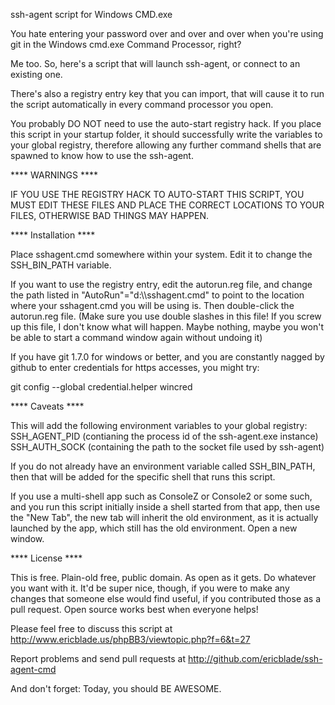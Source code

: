 ssh-agent script for Windows CMD.exe

You hate entering your password over and over and over when you're using git in the Windows cmd.exe
Command Processor, right?

Me too.  So, here's a script that will launch ssh-agent, or connect to an existing one.

There's also a registry entry key that you can import, that will cause it to run the script automatically
in every command processor you open.

You probably DO NOT need to use the auto-start registry hack.  If you place
this script in your startup folder, it should successfully write the variables
to your global registry, therefore allowing any further command shells
that are spawned to know how to use the ssh-agent.

**** WARNINGS ****

IF YOU USE THE REGISTRY HACK TO AUTO-START THIS SCRIPT, YOU MUST EDIT THESE FILES AND PLACE THE CORRECT LOCATIONS TO YOUR FILES, OTHERWISE BAD THINGS MAY HAPPEN.

**** Installation ****

Place sshagent.cmd somewhere within your system.  Edit it to change the SSH_BIN_PATH variable.

If you want to use the registry entry, edit the autorun.reg file, and change the path listed in
"AutoRun"="d:\\\\sshagent.cmd" to point to the location where your sshagent.cmd you will be using is.
Then double-click the autorun.reg file. (Make sure you use double slashes in this file!
If you screw up this file, I don't know what will happen. Maybe nothing, maybe you won't be able to
start a command window again without undoing it)

If you have git 1.7.0 for windows or better, and you are constantly nagged by github to enter
credentials for https accesses, you might try:

git config --global credential.helper wincred

**** Caveats ****

This will add the following environment variables to your global registry:
SSH_AGENT_PID (contianing the process id of the ssh-agent.exe instance)
SSH_AUTH_SOCK (containing the path to the socket file used by ssh-agent)

If you do not already have an environment variable called SSH_BIN_PATH, then that will be added
for the specific shell that runs this script.

If you use a multi-shell app such as ConsoleZ or Console2 or some such, and you run this script initially
inside a shell started from that app, then use the "New Tab", the new tab will inherit the old environment,
as it is actually launched by the app, which still has the old environment.  Open a new window.

**** License ****

This is free.  Plain-old free, public domain. As open as it gets.  Do whatever you want with it.
It'd be super nice, though, if you were to make any changes that someone else would find useful, if you
contributed those as a pull request.  Open source works best when everyone helps!

Please feel free to discuss this script at http://www.ericblade.us/phpBB3/viewtopic.php?f=6&t=27

Report problems and send pull requests at http://github.com/ericblade/ssh-agent-cmd

And don't forget: Today, you should BE AWESOME.
